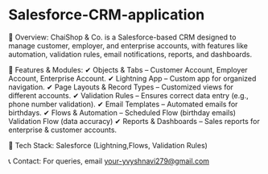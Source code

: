 # Salesforce-CRM-application
📌 Overview:
ChaiShop & Co. is a Salesforce-based CRM designed to manage customer, employer, and enterprise accounts, with features like automation, validation rules, email notifications, reports, and dashboards.

🚀 Features & Modules:
✔ Objects & Tabs – Customer Account, Employer Account, Enterprise Account.
✔ Lightning App – Custom app for organized navigation.
✔ Page Layouts & Record Types – Customized views for different accounts.
✔ Validation Rules – Ensures correct data entry (e.g., phone number validation).
✔ Email Templates – Automated emails for birthdays.
✔ Flows & Automation –
Scheduled Flow (birthday emails)
Validation Flow (data accuracy)
✔ Reports & Dashboards – Sales reports for enterprise & customer accounts.

🔧 Tech Stack:
Salesforce (Lightning,Flows, Validation Rules)

📞 Contact:
For queries, email your-yvyshnavi279@gmail.com 

